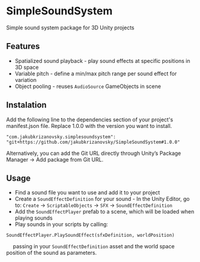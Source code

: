 # SimpleSoundSystem
Simple sound system package for 3D Unity projects

## Features
- Spatialized sound playback - play sound effects at specific positions in 3D space
- Variable pitch - define a min/max pitch range per sound effect for variation
- Object pooling - reuses `AudioSource` GameObjects in scene

## Instalation

Add the following line to the dependencies section of your project's manifest.json file. Replace 1.0.0 with the version you want to install.
```
"com.jakubkrizanovsky.simplesoundsystem": "git+https://github.com/jakubkrizanovsky/SimpleSoundSystem#1.0.0"
```

Alternatively, you can add the Git URL directly through Unity’s Package Manager → Add package from Git URL.

## Usage

- Find a sound file you want to use and add it to your project
- Create a `SoundEffectDefinition` for your sound - In the Unity Editor, go to: `Create` → `ScriptableObjects` → `SFX` → `SoundEffectDefinition`
- Add the `SoundEffectPlayer` prefab to a scene, which will be loaded when playing sounds
- Play sounds in your scripts by calling:
```
SoundEffectPlayer.PlaySoundEffect(sfxDefinition, worldPosition)
```
&emsp; passing in your `SoundEffectDefinition` asset and the world space position of the sound as parameters.
